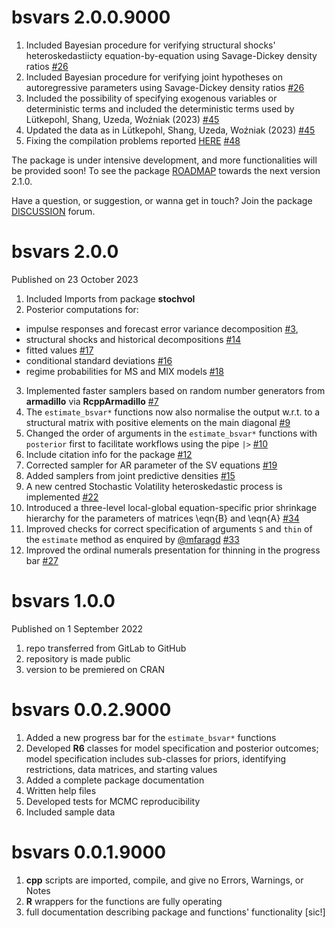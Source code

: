 # bsvars 2.0.0.9000

1. Included Bayesian procedure for verifying structural shocks' heteroskedastiicty equation-by-equation using Savage-Dickey density ratios [#26](https://github.com/bsvars/bsvars/issues/26)
2. Included Bayesian procedure for verifying joint hypotheses on autoregressive parameters using Savage-Dickey density ratios [#26](https://github.com/bsvars/bsvars/issues/26)
3. Included the possibility of specifying exogenous variables or deterministic terms and included the deterministic terms used by Lütkepohl, Shang, Uzeda, Woźniak (2023) [#45](https://github.com/bsvars/bsvars/issues/45)
4. Updated the data as in Lütkepohl, Shang, Uzeda, Woźniak (2023) [#45](https://github.com/bsvars/bsvars/issues/45)
5. Fixing the compilation problems reported [HERE](https://cran.r-project.org/web/checks/check_results_bsvars.html) [#48](https://github.com/bsvars/bsvars/issues/48)

The package is under intensive development, and more functionalities will be provided soon! To see the package [ROADMAP](https://github.com/bsvars/bsvars/milestone/3) towards the next version 2.1.0.

Have a question, or suggestion, or wanna get in touch? Join the package [DISCUSSION](https://github.com/bsvars/bsvars/discussions) forum.

# bsvars 2.0.0

Published on 23 October 2023

1.  Included Imports from package **stochvol**
2.  Posterior computations for:

-   impulse responses and forecast error variance decomposition [#3](https://github.com/bsvars/bsvars/issues/3),
-   structural shocks and historical decompositions [#14](https://github.com/bsvars/bsvars/issues/14)
-   fitted values [#17](https://github.com/bsvars/bsvars/issues/17)
-   conditional standard deviations [#16](https://github.com/bsvars/bsvars/issues/16)
-   regime probabilities for MS and MIX models [#18](https://github.com/bsvars/bsvars/issues/18)

3.  Implemented faster samplers based on random number generators from **armadillo** via **RcppArmadillo** [#7](https://github.com/bsvars/bsvars/issues/7)
4.  The `estimate_bsvar*` functions now also normalise the output w.r.t. to a structural matrix with positive elements on the main diagonal [#9](https://github.com/bsvars/bsvars/issues/9)
5.  Changed the order of arguments in the `estimate_bsvar*` functions with `posterior` first to facilitate workflows using the pipe `|>` [#10](https://github.com/bsvars/bsvars/issues/10)
6.  Include citation info for the package [#12](https://github.com/bsvars/bsvars/issues/12)
7.  Corrected sampler for AR parameter of the SV equations [#19](https://github.com/bsvars/bsvars/issues/19)
8.  Added samplers from joint predictive densities [#15](https://github.com/bsvars/bsvars/issues/15)
9.  A new centred Stochastic Volatility heteroskedastic process is implemented [#22](https://github.com/bsvars/bsvars/issues/22)
10. Introduced a three-level local-global equation-specific prior shrinkage hierarchy for the parameters of matrices \eqn{B} and \eqn{A} [#34](https://github.com/bsvars/bsvars/issues/34)
11. Improved checks for correct specification of arguments `S` and `thin` of the `estimate` method as enquired by [@mfaragd](https://github.com/mfaragd) [#33](https://github.com/bsvars/bsvars/issues/33)
12. Improved the ordinal numerals presentation for thinning in the progress bar [#27](https://github.com/bsvars/bsvars/issues/27)

# bsvars 1.0.0

Published on 1 September 2022

1.  repo transferred from GitLab to GitHub
2.  repository is made public
3.  version to be premiered on CRAN

# bsvars 0.0.2.9000

1.  Added a new progress bar for the `estimate_bsvar*` functions
2.  Developed **R6** classes for model specification and posterior outcomes; model specification includes sub-classes for priors, identifying restrictions, data matrices, and starting values
3.  Added a complete package documentation
4.  Written help files
5.  Developed tests for MCMC reproducibility
6.  Included sample data

# bsvars 0.0.1.9000

1.  **cpp** scripts are imported, compile, and give no Errors, Warnings, or Notes
2.  **R** wrappers for the functions are fully operating
3.  full documentation describing package and functions' functionality [sic!]

